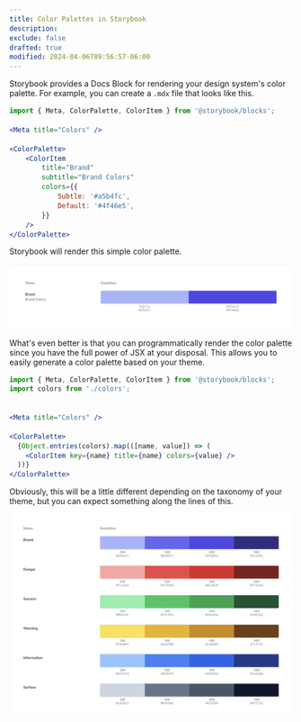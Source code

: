 ```yaml
---
title: Color Palettes in Storybook
description:
exclude: false
drafted: true
modified: 2024-04-06T09:56:57-06:00
---
```


Storybook provides a Docs Block for rendering your design system's color palette. For example, you can create a `.mdx` file that looks like this.

```jsx
import { Meta, ColorPalette, ColorItem } from '@storybook/blocks';

<Meta title="Colors" />

<ColorPalette>
	<ColorItem
		title="Brand"
		subtitle="Brand Colors"
		colors={{
			Subtle: '#a5b4fc',
			Default: '#4f46e5',
		}}
	/>
</ColorPalette>
```

Storybook will render this simple color palette.

![Storybook rendering a color palette](../../assets/storybook-color-palette.png)

What's even better is that you can programmatically render the color palette since you have the full power of JSX at your disposal. This allows you to easily generate a color palette based on your theme.

```jsx
import { Meta, ColorPalette, ColorItem } from '@storybook/blocks';
import colors from './colors';


<Meta title="Colors" />

<ColorPalette>
  {Object.entries(colors).map(([name, value]) => (
    <ColorItem key={name} title={name} colors={value} />
  ))}
</ColorPalette>
```

Obviously, this will be a little different depending on the taxonomy of your theme, but you can expect something along the lines of this.

![A programmatically generated color palette displayed in Storybook](../../assets/storybook-progamatically-generated-color-palette.png)
